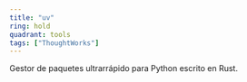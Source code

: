 ```yaml
---
title: "uv"
ring: hold
quadrant: tools
tags: ["ThoughtWorks"]
---
```


Gestor de paquetes ultrarrápido para Python escrito en Rust.
